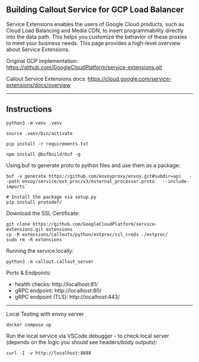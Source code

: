 ## Building Callout Service for GCP Load Balancer

Service Extensions enables the users of Google Cloud products, such as Cloud Load Balancing and Media CDN, to insert programmability directly into the data path. This helps you customize the behavior of these proxies to meet your business needs. This page provides a high-level overview about Service Extensions.

Original GCP implementation: https://github.com/GoogleCloudPlatform/service-extensions.git   

Callout Service Extensions docs: https://cloud.google.com/service-extensions/docs/overview   


---


## Instructions

```
python3 -m venv .venv

source .venv/bin/activate

pip install -r requirements.txt 

npm install @bufbuild/buf -g
```

Using buf to generate proto to python files and use them as a package:

```
buf -v generate https://github.com/envoyproxy/envoy.git#subdir=api   --path envoy/service/ext_proc/v3/external_processor.proto   --include-imports`

# Install the package via setup.py
pip install protodef/ 

```

Download the SSL Certificate:

```
git clone https://github.com/GoogleCloudPlatform/service-extensions.git extensions 
cp -R extensions/callouts/python/extproc/ssl_creds ./extproc/ 
sudo rm -R extensions
```

Running the service locally:

```
python3 -m callout.callout_server
```

Ports & Endpoints:

   -  health checks: http://localhost:81/   
   -  gRPC endpoint: http://localhost:80/  
   -  gRPC endpoint (TLS): http://localhost:443/

---

Local Testing with envoy server

`docker compose up`

Run the local service via VSCode debugger - to check local server (depends on the logic you should see headers/body outputs):

`curl -I -v http://localhost:8888`